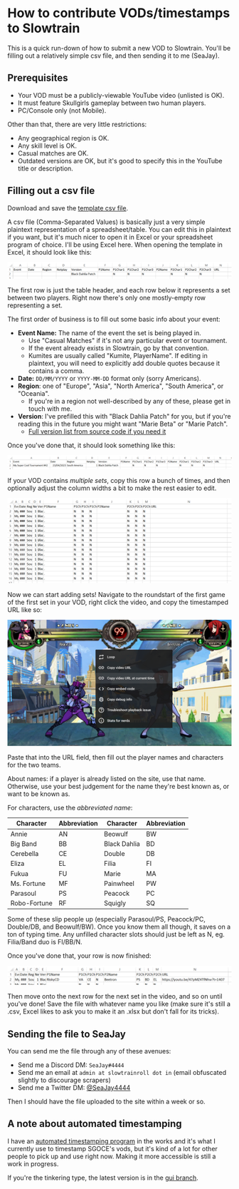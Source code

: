 # How to contribute VODs/timestamps to Slowtrain

This is a quick run-down of how to submit a new VOD to Slowtrain. You'll be
filling out a relatively simple csv file, and then sending it to me (SeaJay).

## Prerequisites

* Your VOD must be a publicly-viewable YouTube video (unlisted is OK).
* It must feature Skullgirls gameplay between two human players.
* PC/Console only (not Mobile).

Other than that, there are very little restrictions:

* Any geographical region is OK.
* Any skill level is OK. 
* Casual matches are OK.
* Outdated versions are OK, but it's good to specify this in the YouTube title
  or description.

## Filling out a csv file

Download and save the [template csv file](https://github.com/hugh-braico/slowtrainroll.in/blob/master/docs/twb_csv_template.csv).

A csv file (Comma-Separated Values) is basically just a very simple plaintext
representation of a spreadsheet/table. You can edit this in plaintext if you
want, but it's much nicer to open it in Excel or your spreadsheet program of
choice. I'll be using Excel here. When opening the template in Excel, it should
look like this:

![Template starting point](./diagrams/1_template.png)

The first row is just the table header, and each row below it represents a set
between two players. Right now there's only one mostly-empty row representing a
set.

The first order of business is to fill out some basic info about your event:

* **Event Name:** The name of the event the set is being played in.
	* Use "Casual Matches" if it's not any particular event or tournament.
	* If the event already exists in Slowtrain, go by that convention.
	* Kumites are usually called "Kumite, PlayerName". If editing in plaintext,
	  you will need to explicitly add double quotes because it contains a comma.
* **Date:** `DD/MM/YYYY` or `YYYY-MM-DD` format only (sorry Americans).
* **Region**: one of "Europe", "Asia", "North America", "South America", or
  "Oceania".
  * If you're in a region not well-described by any of these, please get in
    touch with me.
* **Version**: I've prefilled this with "Black Dahlia Patch" for you, but if
  you're reading this in the future you might want "Marie Beta" or "Marie
  Patch".
  * [Full version list from source code if you need it](https://github.com/hugh-braico/slowtrainroll.in/blob/master/viewer/models.py#L39)

Once you've done that, it should look something like this:

![Basic info filled in](./diagrams/2_basicinfo.png)

If your VOD contains *multiple sets*, copy this row a bunch of times, and then
optionally adjust the column widths a bit to make the rest easier to edit.

![Copied and resized rows](./diagrams/3_copiedlines.png)

Now we can start adding sets! Navigate to the roundstart of the first game of
the first set in your VOD, right click the video, and copy the timestamped URL
like so:

![Copying a YouTube link](./diagrams/4_youtubecopy.png)

Paste that into the URL field, then fill out the player names and characters for
the two teams.

About names: if a player is already listed on the site, use that name.
Otherwise, use your best judgement for the name they're best known as, or want
to be known as.

For characters, use the *abbreviated name*:

| Character    | Abbreviation | Character    | Abbreviation |
|--------------|--------------|--------------|--------------|
| Annie        | AN           | Beowulf      | BW           |
| Big Band     | BB           | Black Dahlia | BD           |
| Cerebella    | CE           | Double       | DB           |
| Eliza        | EL           | Filia        | FI           |
| Fukua        | FU           | Marie        | MA           |
| Ms. Fortune  | MF           | Painwheel    | PW           |
| Parasoul     | PS           | Peacock      | PC           |
| Robo-Fortune | RF           | Squigly      | SQ           |

Some of these slip people up (especially Parasoul/PS, Peacock/PC, Double/DB, and
Beowulf/BW). Once you know them all though, it saves on a ton of typing time. 
Any unfilled character slots should just be left as N, eg. Filia/Band duo is
FI/BB/N.

Once you've done that, your row is now finished:

![A successfully filled out row](./diagrams/5_filledoutrow.png)

Then move onto the next row for the next set in the video, and so on until
you've done! Save the file with whatever name you like (make sure it's still
a .csv, Excel likes to ask you to make it an .xlsx but don't fall for its
tricks).

## Sending the file to SeaJay

You can send me the file through any of these avenues:

* Send me a Discord DM: `SeaJay#4444`
* Send me an email at `admin at slowtrainroll dot in` (email obfuscated slightly
  to discourage scrapers)
* Send me a Twitter DM: [@SeaJay4444](https://twitter.com/SeaJay4444)

Then I should have the file uploaded to the site within a week or so.

## A note about automated timestamping

I have an [automated timestamping program](https://github.com/hugh-braico/skug-stamper)
in the works and it's what I currently use to timestamp SGOCE's vods, but it's
kind of a lot for other people to pick up and use right now. Making it more
accessible is still a work in progress.

If you're the tinkering type, the latest version is in the
[gui branch](https://github.com/hugh-braico/skug-stamper/tree/gui).